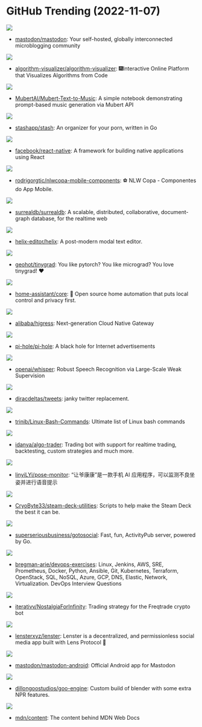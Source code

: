 # GitHub Trending (2022-11-07)

![](https://img.shields.io/badge/Ruby-New%20537-green?style=flat-square&logo=appveyor)
- [mastodon/mastodon](https://github.com/mastodon/mastodon): Your self-hosted, globally interconnected microblogging community

![](https://img.shields.io/badge/JavaScript-New%20161-green?style=flat-square&logo=appveyor)
- [algorithm-visualizer/algorithm-visualizer](https://github.com/algorithm-visualizer/algorithm-visualizer): 🎆Interactive Online Platform that Visualizes Algorithms from Code

![](https://img.shields.io/badge/Jupyter%20Notebook-New%20101-green?style=flat-square&logo=appveyor)
- [MubertAI/Mubert-Text-to-Music](https://github.com/MubertAI/Mubert-Text-to-Music): A simple notebook demonstrating prompt-based music generation via Mubert API

![](https://img.shields.io/badge/Go-New%20407-green?style=flat-square&logo=appveyor)
- [stashapp/stash](https://github.com/stashapp/stash): An organizer for your porn, written in Go

![](https://img.shields.io/badge/JavaScript-New%2057-green?style=flat-square&logo=appveyor)
- [facebook/react-native](https://github.com/facebook/react-native): A framework for building native applications using React

![](https://img.shields.io/badge/TypeScript-New%2031-green?style=flat-square&logo=appveyor)
- [rodrigorgtic/nlwcopa-mobile-components](https://github.com/rodrigorgtic/nlwcopa-mobile-components): ⚽ NLW Copa - Componentes do App Mobile.

![](https://img.shields.io/badge/Rust-New%20205-green?style=flat-square&logo=appveyor)
- [surrealdb/surrealdb](https://github.com/surrealdb/surrealdb): A scalable, distributed, collaborative, document-graph database, for the realtime web

![](https://img.shields.io/badge/Rust-New%20243-green?style=flat-square&logo=appveyor)
- [helix-editor/helix](https://github.com/helix-editor/helix): A post-modern modal text editor.

![](https://img.shields.io/badge/Python-New%20284-green?style=flat-square&logo=appveyor)
- [geohot/tinygrad](https://github.com/geohot/tinygrad): You like pytorch? You like micrograd? You love tinygrad! ❤️

![](https://img.shields.io/badge/Python-New%20124-green?style=flat-square&logo=appveyor)
- [home-assistant/core](https://github.com/home-assistant/core): 🏡 Open source home automation that puts local control and privacy first.

![](https://img.shields.io/badge/C%2B%2B-New%20191-green?style=flat-square&logo=appveyor)
- [alibaba/higress](https://github.com/alibaba/higress): Next-generation Cloud Native Gateway

![](https://img.shields.io/badge/Shell-New%20168-green?style=flat-square&logo=appveyor)
- [pi-hole/pi-hole](https://github.com/pi-hole/pi-hole): A black hole for Internet advertisements

![](https://img.shields.io/badge/Jupyter%20Notebook-New%20210-green?style=flat-square&logo=appveyor)
- [openai/whisper](https://github.com/openai/whisper): Robust Speech Recognition via Large-Scale Weak Supervision

![](https://img.shields.io/badge/Shell-New%20138-green?style=flat-square&logo=appveyor)
- [diracdeltas/tweets](https://github.com/diracdeltas/tweets): janky twitter replacement.

![](https://img.shields.io/badge/none-New%20494-green?style=flat-square&logo=appveyor)
- [trinib/Linux-Bash-Commands](https://github.com/trinib/Linux-Bash-Commands): Ultimate list of Linux bash commands

![](https://img.shields.io/badge/Python-New%2090-green?style=flat-square&logo=appveyor)
- [idanya/algo-trader](https://github.com/idanya/algo-trader): Trading bot with support for realtime trading, backtesting, custom strategies and much more.

![](https://img.shields.io/badge/Jupyter%20Notebook-New%20143-green?style=flat-square&logo=appveyor)
- [linyiLYi/pose-monitor](https://github.com/linyiLYi/pose-monitor): “让爷康康”是一款手机 AI 应用程序，可以监测不良坐姿并进行语音提示

![](https://img.shields.io/badge/Shell-New%2064-green?style=flat-square&logo=appveyor)
- [CryoByte33/steam-deck-utilities](https://github.com/CryoByte33/steam-deck-utilities): Scripts to help make the Steam Deck the best it can be.

![](https://img.shields.io/badge/Go-New%2072-green?style=flat-square&logo=appveyor)
- [superseriousbusiness/gotosocial](https://github.com/superseriousbusiness/gotosocial): Fast, fun, ActivityPub server, powered by Go.

![](https://img.shields.io/badge/Python-New%20141-green?style=flat-square&logo=appveyor)
- [bregman-arie/devops-exercises](https://github.com/bregman-arie/devops-exercises): Linux, Jenkins, AWS, SRE, Prometheus, Docker, Python, Ansible, Git, Kubernetes, Terraform, OpenStack, SQL, NoSQL, Azure, GCP, DNS, Elastic, Network, Virtualization. DevOps Interview Questions

![](https://img.shields.io/badge/Python-New%2017-green?style=flat-square&logo=appveyor)
- [iterativv/NostalgiaForInfinity](https://github.com/iterativv/NostalgiaForInfinity): Trading strategy for the Freqtrade crypto bot

![](https://img.shields.io/badge/TypeScript-New%201-green?style=flat-square&logo=appveyor)
- [lensterxyz/lenster](https://github.com/lensterxyz/lenster): Lenster is a decentralized, and permissionless social media app built with Lens Protocol 🌿

![](https://img.shields.io/badge/Java-New%2072-green?style=flat-square&logo=appveyor)
- [mastodon/mastodon-android](https://github.com/mastodon/mastodon-android): Official Android app for Mastodon

![](https://img.shields.io/badge/C-New%2035-green?style=flat-square&logo=appveyor)
- [dillongoostudios/goo-engine](https://github.com/dillongoostudios/goo-engine): Custom build of blender with some extra NPR features.

![](https://img.shields.io/badge/Markdown-New%2087-green?style=flat-square&logo=appveyor)
- [mdn/content](https://github.com/mdn/content): The content behind MDN Web Docs

